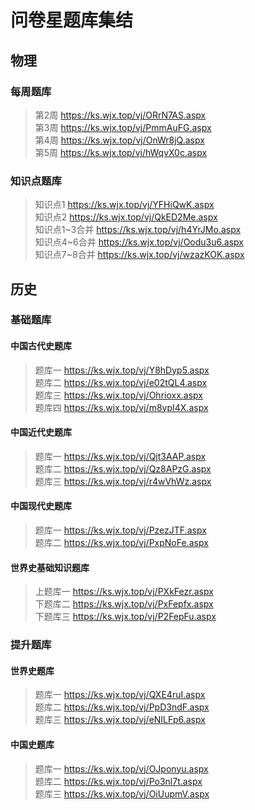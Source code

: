 # 问卷星题库集结

## 物理
### 每周题库
> 第2周 <https://ks.wjx.top/vj/ORrN7AS.aspx>  
> 第3周 <https://ks.wjx.top/vj/PmmAuFG.aspx>  
> 第4周 <https://ks.wjx.top/vj/OnWr8jQ.aspx>  
> 第5周 <https://ks.wjx.top/vj/hWqvX0c.aspx>  
### 知识点题库
> 知识点1 <https://ks.wjx.top/vj/YFHiQwK.aspx>  
> 知识点2 <https://ks.wjx.top/vj/QkED2Me.aspx>  
> 知识点1\~3合并 <https://ks.wjx.top/vj/h4YrJMo.aspx>  
> 知识点4\~6合并 <https://ks.wjx.top/vj/Oodu3u6.aspx>  
> 知识点7\~8合并 <https://ks.wjx.top/vj/wzazKOK.aspx>  

## 历史
### 基础题库
#### 中国古代史题库
> 题库一 <https://ks.wjx.top/vj/Y8hDyp5.aspx>  
> 题库二 <https://ks.wjx.top/vj/e02tQL4.aspx>  
> 题库三 <https://ks.wjx.top/vj/Ohrioxx.aspx>  
> 题库四 <https://ks.wjx.top/vj/m8ypI4X.aspx>  
#### 中国近代史题库
> 题库一 <https://ks.wjx.top/vj/Qjt3AAP.aspx>  
> 题库二 <https://ks.wjx.top/vj/Qz8APzG.aspx>  
> 题库三 <https://ks.wjx.top/vj/r4wVhWz.aspx>  
#### 中国现代史题库
> 题库一 <https://ks.wjx.top/vj/PzezJTF.aspx>  
> 题库二 <https://ks.wjx.top/vj/PxpNoFe.aspx>  
#### 世界史基础知识题库
> 上题库一 <https://ks.wjx.top/vj/PXkFezr.aspx>  
> 下题库二 <https://ks.wjx.top/vj/PxFepfx.aspx>  
> 下题库三 <https://ks.wjx.top/vj/P2FepFu.aspx> 
### 提升题库
#### 世界史题库
> 题库一 <https://ks.wjx.top/vj/QXE4ruI.aspx>  
> 题库二 <https://ks.wjx.top/vj/PpD3ndF.aspx>  
> 题库三 <https://ks.wjx.top/vj/eNILFp6.aspx>
#### 中国史题库
> 题库一 <https://ks.wjx.top/vj/OJponyu.aspx>  
> 题库二 <https://ks.wjx.top/vj/Po3nl7t.aspx>  
> 题库三 <https://ks.wjx.top/vj/OiUupmV.aspx>
